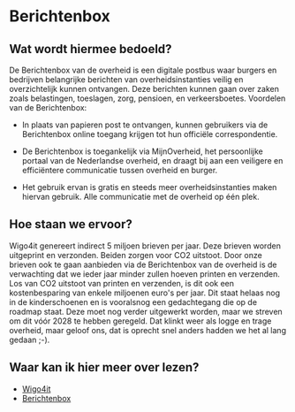 # Berichtenbox

## Wat wordt hiermee bedoeld?
De Berichtenbox van de overheid is een digitale postbus waar burgers en bedrijven belangrijke berichten van overheidsinstanties veilig en overzichtelijk kunnen ontvangen. Deze berichten kunnen gaan over zaken zoals belastingen, toeslagen, zorg, pensioen, en verkeersboetes. Voordelen van de Berichtenbox: 

- In plaats van papieren post te ontvangen, kunnen gebruikers via de Berichtenbox online toegang krijgen tot hun officiële correspondentie. 

- De Berichtenbox is toegankelijk via MijnOverheid, het persoonlijke portaal van de Nederlandse overheid, en draagt bij aan een veiligere en efficiëntere communicatie tussen overheid en burger. 

- Het gebruik ervan is gratis en steeds meer overheidsinstanties maken hiervan gebruik. Alle communicatie met de overheid op één plek. 

## Hoe staan we ervoor?
Wigo4it genereert indirect 5 miljoen brieven per jaar. Deze brieven worden uitgeprint en verzonden. Beiden zorgen voor CO2 uitstoot. Door onze brieven ook te gaan aanbieden via de Berichtenbox van de overheid is de verwachting dat we ieder jaar minder zullen hoeven printen en verzenden. Los van CO2 uitstoot van printen en verzenden, is dit ook een kostenbesparing van enkele miljoenen euro's per jaar. 
Dit staat helaas nog in de kinderschoenen en is vooralsnog een gedachtegang die op de roadmap staat. Deze moet nog verder uitgewerkt worden, maar we streven om dit vóór 2028 te hebben geregeld. Dat klinkt weer als logge en trage overheid, maar geloof ons, dat is oprecht snel anders hadden we het al lang gedaan ;-). 

## Waar kan ik hier meer over lezen?
- [Wigo4it](https://www.wigo4it.nl)
- [Berichtenbox](https://mijn.overheid.nl/)


